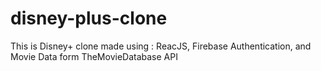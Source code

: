 # disney-plus-clone
This is Disney+ clone made using : ReacJS, Firebase Authentication, and Movie Data form TheMovieDatabase API
